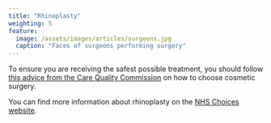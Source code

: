 ```yaml
---
title: "Rhinoplasty"
weighting: 5
feature:
  image: /assets/images/articles/surgeons.jpg
  caption: "Faces of surgeons performing surgery"
---
```


To ensure you are receiving the safest possible treatment, you should follow [this advice from the Care Quality Commission](http://www.cqc.org.uk/help-advice/help-choosing-care-services/choosing-cosmetic-surgery) on how to choose cosmetic surgery.

You can find more information about rhinoplasty on the [NHS Choices website](http://www.nhs.uk/Conditions/cosmetic-treatments-guide/Pages/nose-job.aspx).